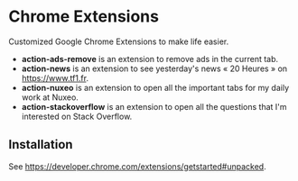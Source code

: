 # Chrome Extensions

Customized Google Chrome Extensions to make life easier.

- **action-ads-remove** is an extension to remove ads in the current tab.
- **action-news** is an extension to see yesterday's news « 20 Heures » on
  <https://www.tf1.fr>.
- **action-nuxeo** is an extension to open all the important tabs for my daily
  work at Nuxeo.
- **action-stackoverflow** is an extension to open all the questions that I'm
  interested on Stack Overflow.

## Installation

See <https://developer.chrome.com/extensions/getstarted#unpacked>.
